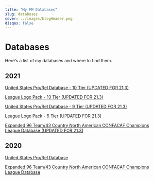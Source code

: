 ```yaml
---
title: "My FM Databases"
slug: databases
cover: ../images/blogHeader.png
disqus: false
---
```


Databases
=========

Here's a list of my databases and where to find them.

## 2021
[United States Pro/Rel Database - 10 Tier (UPDATED FOR 21.3)](http://www.mediafire.com/file/vesw7dscbfutbqt/FMDigi-USA-ProRel-10TiersV2_1.fmf/file)

[League Logo Pack - 10 Tier (UPDATED FOR 21.3)](http://www.mediafire.com/file/0j06v71u0eziwwg/USFLLogos_Tier10_21_3.zip/file)

[United States Pro/Rel Database - 9 Tier (UPDATED FOR 21.3)](http://www.mediafire.com/file/6emlfx8zqtnu7ks/FMDigi-USA-ProRel-9TiersV1_1.fmf/file)

[League Logo Pack - 9 Tier (UPDATED FOR 21.3)](http://www.mediafire.com/file/rmbmj8x17wx76ii/USFLLogos_Tier9_21_3.zip/file)

[Expanded 96 Team/43 Country North American CONFACAF Champions League Database (UPDATED FOR 21.3)](http://www.mediafire.com/file/ppo5ie8nkoztaqr/FMDigi-ConcacafCL_21_3.fmf/file)

## 2020
[United States Pro/Rel Database](http://www.mediafire.com/file/j5i42y9jmpk6ppf/FMDigi-USA-ProRel-9Tiers_v200_20.0.4.fmf/file)

[Expanded 96 Team/43 Country North American CONFACAF Champions League Database](http://www.mediafire.com/file/srohdjkx9644j4j/FMDigi-NACLExpanded_20.0.4.fmf/file)